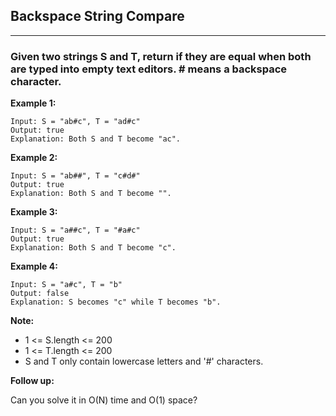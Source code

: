 ## Backspace String Compare
----------------------------------------
### Given two strings S and T, return if they are equal when both are typed into empty text editors. # means a backspace character.

**Example 1:**
```
Input: S = "ab#c", T = "ad#c"
Output: true
Explanation: Both S and T become "ac".
```
**Example 2:**
```
Input: S = "ab##", T = "c#d#"
Output: true
Explanation: Both S and T become "".

```
**Example 3:**
```
Input: S = "a##c", T = "#a#c"
Output: true
Explanation: Both S and T become "c".

```
**Example 4:**
```
Input: S = "a#c", T = "b"
Output: false
Explanation: S becomes "c" while T becomes "b".
```

**Note:**
- 1 <= S.length <= 200
- 1 <= T.length <= 200
- S and T only contain lowercase letters and '#' characters.

**Follow up:**

Can you solve it in O(N) time and O(1) space?
